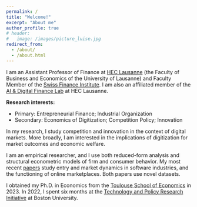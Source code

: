 ```yaml
---
permalink: /
title: "Welcome!"
excerpt: "About me"
author_profile: true
# header:
#   image: /images/picture_luise.jpg 
redirect_from: 
  - /about/
  - /about.html
---
```



I am an Assistant Professor of Finance at [HEC Lausanne](https://applicationspub.unil.ch/interpub/noauth/php/Un/UnUnite.php?UnId=23&LanCode=37&menu=equi) (the Faculty of Business and Economics of the University of Lausanne) and Faculty Member of the [Swiss Finance Institute](https://www.sfi.ch/en/faculty). I am also an affiliated member of the [AI & Digital Finance Lab](https://sites.google.com/a/nyu.edu/rmihet/ai-finance-lab) at HEC Lausanne.

**Research interests:**
* Primary: Entrepreneurial Finance; Industrial Organization
* Secondary: Economics of Digitization; Competition Policy; Innovation

In my research, I study competition and innovation in the context of digital markets. More broadly, I am interested in the implications of digitization for market outcomes and economic welfare. 

I am an empirical researcher, and I use both reduced-form analysis and structural econometric models of firm and consumer behavior. My most recent [papers](https://luiseeisfeld.github.io/research/) study entry and market dynamics in software industries, and the functioning of online marketplaces. Both papers use novel datasets.

I obtained my Ph.D. in Economics from the [Toulouse School of Economics](https://www.tse-fr.eu) in 2023. In 2022, I spent six months at the [Technology and Policy Research Initiative](https://sites.bu.edu/tpri/) at Boston University. 

